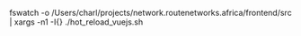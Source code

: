 fswatch -o /Users/charl/projects/network.routenetworks.africa/frontend/src | xargs -n1 -I{} ./hot_reload_vuejs.sh
